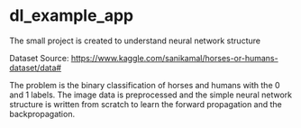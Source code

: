 # dl_example_app
The small project is created to understand neural network structure

Dataset Source: https://www.kaggle.com/sanikamal/horses-or-humans-dataset/data#

The problem is the binary classification of horses and humans with the 0 and 1 labels. The image data is preprocessed and the simple neural network structure is written from scratch to learn the forward propagation and the backpropagation.
